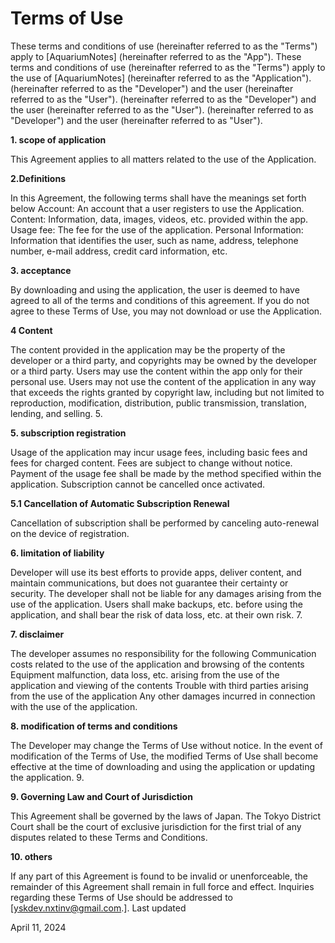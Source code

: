 # Terms of Use

These terms and conditions of use (hereinafter referred to as the "Terms") apply to [AquariumNotes] (hereinafter referred to as the "App"). These terms and conditions of use (hereinafter referred to as the "Terms") apply to the use of [AquariumNotes] (hereinafter referred to as the "Application"). (hereinafter referred to as the "Developer") and the user (hereinafter referred to as the "User"). (hereinafter referred to as the "Developer") and the user (hereinafter referred to as the "User"). (hereinafter referred to as "Developer") and the user (hereinafter referred to as "User").

**1. scope of application**

This Agreement applies to all matters related to the use of the Application. 

**2.Definitions**

In this Agreement, the following terms shall have the meanings set forth below
Account: An account that a user registers to use the Application.
Content: Information, data, images, videos, etc. provided within the app.
Usage fee: The fee for the use of the application.
Personal Information: Information that identifies the user, such as name, address, telephone number, e-mail address, credit card information, etc.

**3. acceptance**

By downloading and using the application, the user is deemed to have agreed to all of the terms and conditions of this agreement. If you do not agree to these Terms of Use, you may not download or use the Application.

**4 Content**

The content provided in the application may be the property of the developer or a third party, and copyrights may be owned by the developer or a third party.
Users may use the content within the app only for their personal use.
Users may not use the content of the application in any way that exceeds the rights granted by copyright law, including but not limited to reproduction, modification, distribution, public transmission, translation, lending, and selling. 5.

**5. subscription registration**

Usage of the application may incur usage fees, including basic fees and fees for charged content.
Fees are subject to change without notice.
Payment of the usage fee shall be made by the method specified within the application.
Subscription cannot be cancelled once activated.

**5.1 Cancellation of Automatic Subscription Renewal**

Cancellation of subscription shall be performed by canceling auto-renewal on the device of registration.

**6. limitation of liability**

Developer will use its best efforts to provide apps, deliver content, and maintain communications, but does not guarantee their certainty or security.
The developer shall not be liable for any damages arising from the use of the application.
Users shall make backups, etc. before using the application, and shall bear the risk of data loss, etc. at their own risk. 7.

**7. disclaimer**

The developer assumes no responsibility for the following
Communication costs related to the use of the application and browsing of the contents
Equipment malfunction, data loss, etc. arising from the use of the application and viewing of the contents
Trouble with third parties arising from the use of the application
Any other damages incurred in connection with the use of the application.

**8. modification of terms and conditions**

The Developer may change the Terms of Use without notice.
In the event of modification of the Terms of Use, the modified Terms of Use shall become effective at the time of downloading and using the application or updating the application. 9.


**9. Governing Law and Court of Jurisdiction**

This Agreement shall be governed by the laws of Japan.
The Tokyo District Court shall be the court of exclusive jurisdiction for the first trial of any disputes related to these Terms and Conditions.

**10. others**

If any part of this Agreement is found to be invalid or unenforceable, the remainder of this Agreement shall remain in full force and effect.
Inquiries regarding these Terms of Use should be addressed to [yskdev.nxtinv@gmail.com.].
Last updated

April 11, 2024
